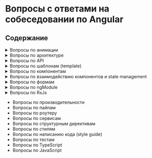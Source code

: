 # Вопросы с ответами на собеседовании по Angular

## Содержание

<details>
	<summary>Вопросы по анимации</summary>
	1. <a href="answers/animations.md#transition">Как определяется переход между двумя состояниями в Angular?</a> <br/>
	2. <a href="answers/animations.md#wildcard">Что такое состояние wildcard?</a> <br/>
	3. <a href="answers/animations.md#trigger">Что такое триггер анимации?</a>
</details>
<details>
	<summary>Вопросы по архитектуре</summary>
	1. <a href="answers/architecture.md#ngrx-store">Приведите хороший пример когда нужно использовать ngrx/store?</a> <br/>
	2. <a href="answers/architecture.md#race-condition">Что такое "race condition" и какие баги могут быть связаны с этим? Как с ними справиться?</a> <br/>
	3. <a href="answers/architecture.md#smart-dumb">Разница между умным и презентационным компонентом? Приведите пример использования? Назовите преимущества?</a> <br/>
	4. <a href="answers/architecture.md#shared">Что такое Shared модуль?</a>
</details>

<details>
	<summary>Вопросы по API</summary>
	1. <a href="answers/API.md#renderer">Почему для доступа к элементам и манипуляции с ними лучше использовать renderer методы (а не доступ через нативный JS)?</a> <br/>
	2. <a href="answers/API.md#size">Как изменить размер элемента при изменении ширины окна?</a> <br/>
	3. <a href="answers/API.md#ngzone-service">Можете привести хороший пример использования NgZone сервиса?</a> <br/>
	4. <a href="answers/API.md#component-protection">Как защитить компонент от активации через роутер?</a> <br/>
	5. <a href="answers/API.md#difference">В чем разница между @ViewChild() и @ContentChild()?</a>
</details>

<details>
	<summary>Вопросы по шаблонам (template)</summary>
	1. <a href="answers/template.md#add-class">Как при клике добавить класс "active" выбранному элементу списка?</a> <br/>
	2. <a href="answers/template.md#template-var">Что такое template variable? Как ее использовать?</a> <br/>
	3. <a href="answers/template.md#mult-async">Что случится если подписаться на поток данных несколько раз через async pipe?</a> <br/>
	4. <a href="answers/template.md#ng-diff">В чем различия ng-content, ng-container и ng-template?</a> <br/>
	5. <a href="answers/template.md#data-bind">Когда мы байндим данные в шаблоне, мы работаем с атрибутами или с свойствами (property)?</a> <br/>
	6. <a href="answers/template.md#brackets-omit">Когда можно не использовать скобки при байндинге в шаблоне?</a> <br/>
</details>

<details>
	<summary>Вопросы по компонентам</summary>
	1. <a href="answers/components.md#definition">Какие минимальные требования к компоненту?</a> <br/>
	2. <a href="answers/components.md#difference">В чем разница между компонентом и директивой?</a> <br/>
	3. <a href="answers/components.md#communication">Как происходит взаимодействие компонентов?</a> <br/>
	4. <a href="answers/components.md#two-way">Как сделать двухстороннее связывание данных?</a> <br/>
	5. <a href="answers/components.md#errors">Как бы вы сделали компонент для показа сообщений об ошибках?</a> <br/>
</details>

<details>
	<summary>Вопросы по взаимодействию компонентов и state management</summary>
	1. <a href="answers/interactions-and-state.md#parent-child">Как передать данные из родительского компонента в дочерний?</a> <br/>
	2. <a href="answers/interactions-and-state.md#child-parent">Как передать данные из дочернего компонента в родительский?</a> <br/>
	3. <a href="answers/interactions-and-state.md#event-emit">Какие компоненты будут оповещены о том, что был emit события?</a> <br/>
	4. <a href="answers/interactions-and-state.md#cached-data">Как кэшировать данные в Angular?</a>
</details>

<details>
	<summary>Вопросы по формам</summary>
	1. <a href="answers/forms.md#when-to-use">Когда нужно использовать стандартные (template driven), а когда реактивные (reactive) формы?</a> <br/>
	2. <a href="answers/forms.md#submit">Как отправить форму?</a> <br/>
	3. <a href="answers/forms.md#difference">В чем разница между NgForm, FormGroup, и FormControl?</a> <br/>
	4. <a href="answers/forms.md#form-builder">В чем преимущество использования FormBuilder?</a> <br/>
	5. <a href="answers/forms.md#validation">Как добавить валидацию к форме, сделанной с помощью FormBuilder?</a> <br/>
	6. <a href="answers/forms.md#dirty-touched-pristine">В чем разница между состояниями dirty, touched и pristine?</a> <br/>
	7. <a href="answers/forms.md#validation-errors">Как получит доступ к ошибкам валидации, чтобы показать их в шаблоне?</a> <br/>
</details>

<details>
	<summary>Вопросы по ngModule</summary>
	1. <a href="answers/ngModule.md#what-is">Зачем нужен NgModule?</a> <br/>
	2. <a href="answers/ngModule.md#how-to-create">Когда нужно создавать новый NgModule?</a> <br/>
	3. <a href="answers/ngModule.md#for-root-for-child">В чем разница между методами forRoot()`and forChild() и зачем они нужны?</a> <br/>
	4. <a href="answers/ngModule.md#provideIn">Как используется свойство providedIn?</a> <br/>
	5. <a href="answers/ngModule.md#shared-module">Что бы вы поместили в shared модуль?</a> <br/>
	6. <a href="answers/ngModule.md#not-shared-module">Что бы вы не поместили в shared модуль?</a> <br/>
	7. <a href="answers/ngModule.md#where-to-put">В какой модуль вы бы поместили сервис которые используется по всему приложению?</a> <br/>
	8. <a href="answers/ngModule.md#exports">Зачем нужны exports в NgModule?</a> <br/>
	9. <a href="answers/ngModule.md#exports-declarations">В чем разница между exports и declarations в NgModule?</a> <br/>
	10. <a href="answers/ngModule.md#why-is-it-bad">Почему не стоит импортировать сервис из SharedModule в lazy loaded модуль?</a>
</details>

<details>
	<summary>Вопросы по RxJs</summary>
	1. <a href="answers/RxJs.md#observable-promise">What is the difference between an observable and a promise?</a> <br/>
	2. <a href="answers/RxJs.md#observable-subject">What is the difference between an observable and a subject?</a> <br/>
	3. <a href="answers/RxJs.md#angular-apis">What are some of the angular apis that are using observables?</a> <br/>
	4. <a href="answers/RxJs.md#how-to-cash">How would you cache an observable data?</a> <br/>
	5. <a href="answers/RxJs.md#order-api-calls">How would you implement a multiple api calls that needs to happen in order using rxjs?</a> <br/>
	6. <a href="answers/RxJs.md#switchMap-concatMap-mergeMap">What is the difference between switchMap, concatMap and mergeMap?</a> <br/>
	7. <a href="answers/RxJs.md#multiple-calls">How would you make sure an api call that needs to be called only once but with multiple conditions. Example: if you need to get some data in multiple routes but, once you get it, you can reuse it in the routes that needs it, therefor no need to make another call to your backend apis.</a> <br/>
	8. <a href="answers/RxJs.md#brush-behavior">How would you implement a brush behavior using rxjs?</a> <br/>
	9. <a href="answers/RxJs.md#color-picker">How would you implement a color picker with rxjs?</a> <br/>
	10. <a href="answers/RxJs.md#respond-to-2-observables">If you need to respond to two different Observable/Subject with one callback function, how would you do it?(ex: if you need to change the url through route parameters and with prev/next buttons).</a> <br/>
	11. <a href="answers/RxJs.md#scan-reduce">What is the difference between scan() vs reduce()?</a>
</details>

- Вопросы по производительности
- Вопросы по пайпам
- Вопросы по роутеру
- Вопросы по сервисам
- Вопросы по структурным директивам
- Вопросы по стилям
- Вопросы по написанию кода (style guide)
- Вопросы по тестам
- Вопросы по TypeScript
- Вопросы по JavaScript
